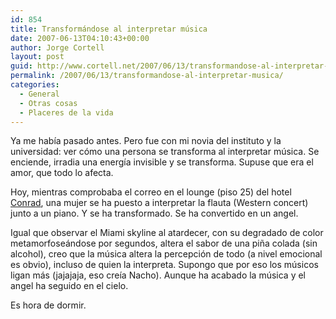 ```yaml
---
id: 854
title: Transformándose al interpretar música
date: 2007-06-13T04:10:43+00:00
author: Jorge Cortell
layout: post
guid: http://www.cortell.net/2007/06/13/transformandose-al-interpretar-musica/
permalink: /2007/06/13/transformandose-al-interpretar-musica/
categories:
  - General
  - Otras cosas
  - Placeres de la vida
---
```

Ya me habí­a pasado antes. Pero fue con mi novia del instituto y la universidad: ver cómo una persona se transforma al interpretar música. Se enciende, irradia una energí­a invisible y se transforma. Supuse que era el amor, que todo lo afecta.

Hoy, mientras comprobaba el correo en el lounge (piso 25) del hotel <a target="_blank" title="Hotel Conrad" href="http://miami.conradhotels.com/">Conrad</a>, una mujer se ha puesto a interpretar la flauta (Western concert) junto a un piano. Y se ha transformado. Se ha convertido en un angel.

Igual que observar el Miami skyline al atardecer, con su degradado de color metamorfoseándose por segundos, altera el sabor de una piña colada (sin alcohol), creo que la música altera la percepción de todo (a nivel emocional es obvio), incluso de quien la interpreta. Supongo que por eso los músicos ligan más (jajajaja, eso creí­a Nacho). Aunque ha acabado la música y el angel ha seguido en el cielo.

Es hora de dormir.